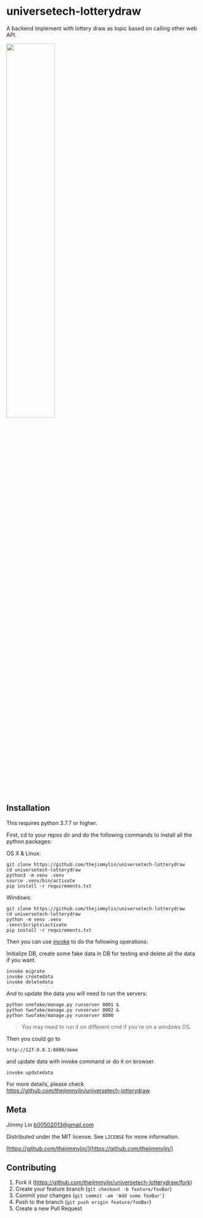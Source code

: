 # universetech-lotterydraw

A backend implement with lottery draw as topic based on calling other web API.

<p float="left">
  <img src="https://github.com/thejimmylin/universetech-lotterydraw/blob/master/docs/images/sc1.jpg" width="50%">
</p>

## Installation

This requires python 3.7.7 or higher.

First, cd to your repos dir and do the following commands to install all the python packages:

OS X & Linux:

```
git clone https://github.com/thejimmylin/universetech-lotterydraw
cd universetech-lotterydraw
python3 -m venv .venv
source .venv/bin/activate
pip install -r requirements.txt
```

Windows:

```
git clone https://github.com/thejimmylin/universetech-lotterydraw
cd universetech-lotterydraw
python -m venv .venv
.venv\Scripts\activate
pip install -r requirements.txt
```

Then you can use <a href='https://github.com/pyinvoke/invoke'>invoke</a> to do the following operations:

Initialize DB, create some fake data in DB for testing and delete all the data if you want.
```
invoke migrate
invoke createdata
invoke deletedata
```

And to update the data you will need to run the servers:

```
python onefake/manage.py runserver 8001 &
python twofake/manage.py runserver 8002 &
python twofake/manage.py runserver 8000
```
> You may need to run it on different cmd if you're on a windows OS. 

Then you could go to
```
http://127.0.0.1:8000/demo
```

and update data with invoke command or do it on browser.
```
invoke updatedata
```

For more details, please check https://github.com/thejimmylin/universetech-lotterydraw.


## Meta

Jimmy Lin <b00502013@gmail.com>

Distributed under the MIT license. See ``LICENSE`` for more information.

[https://github.com/thejimmylin/](https://github.com/thejimmylin/)

## Contributing

1. Fork it (<https://github.com/thejimmylin/universetech-lotterydraw/fork>)
2. Create your feature branch (`git checkout -b feature/fooBar`)
3. Commit your changes (`git commit -am 'Add some fooBar'`)
4. Push to the branch (`git push origin feature/fooBar`)
5. Create a new Pull Request
